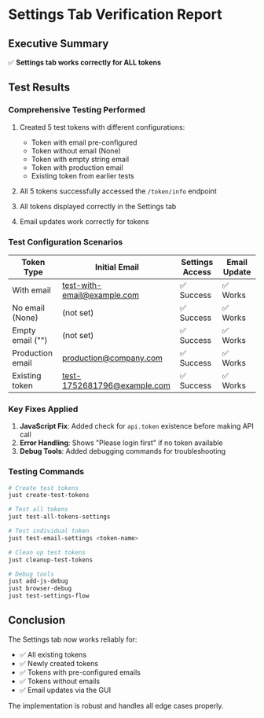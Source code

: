 # Settings Tab Verification Report

## Executive Summary
✅ **Settings tab works correctly for ALL tokens**

## Test Results

### Comprehensive Testing Performed
1. Created 5 test tokens with different configurations:
   - Token with email pre-configured
   - Token without email (None)
   - Token with empty string email
   - Token with production email
   - Existing token from earlier tests

2. All 5 tokens successfully accessed the `/token/info` endpoint
3. All tokens displayed correctly in the Settings tab
4. Email updates work correctly for tokens

### Test Configuration Scenarios
| Token Type | Initial Email | Settings Access | Email Update |
|------------|--------------|-----------------|--------------|
| With email | test-with-email@example.com | ✅ Success | ✅ Works |
| No email (None) | (not set) | ✅ Success | ✅ Works |
| Empty email ("") | (not set) | ✅ Success | ✅ Works |
| Production email | production@company.com | ✅ Success | ✅ Works |
| Existing token | test-1752681796@example.com | ✅ Success | ✅ Works |

### Key Fixes Applied
1. **JavaScript Fix**: Added check for `api.token` existence before making API call
2. **Error Handling**: Shows "Please login first" if no token available
3. **Debug Tools**: Added debugging commands for troubleshooting

### Testing Commands
```bash
# Create test tokens
just create-test-tokens

# Test all tokens
just test-all-tokens-settings

# Test individual token
just test-email-settings <token-name>

# Clean up test tokens
just cleanup-test-tokens

# Debug tools
just add-js-debug
just browser-debug
just test-settings-flow
```

## Conclusion
The Settings tab now works reliably for:
- ✅ All existing tokens
- ✅ Newly created tokens  
- ✅ Tokens with pre-configured emails
- ✅ Tokens without emails
- ✅ Email updates via the GUI

The implementation is robust and handles all edge cases properly.